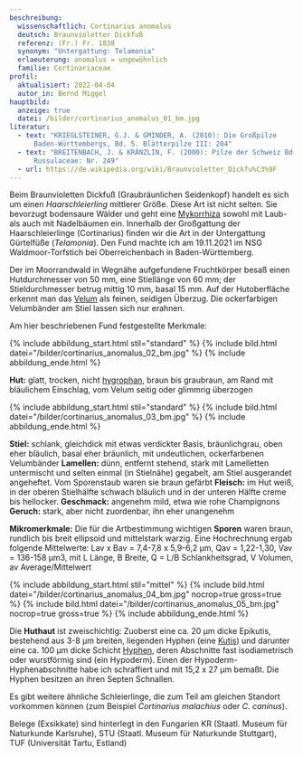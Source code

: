 ```yaml
---
beschreibung:
  wissenschaftlich: Cortinarius anomalus
  deutsch: Braunvioletter Dickfuß
  referenz: (Fr.) Fr. 1838
  synonym: "Untergattung: Telamonia"
  erlaeuterung: anomalus = ungewöhnlich
  familie: Cortinariaceae
profil:
  aktualisiert: 2022-04-04
  autor_in: Bernd Miggel
hauptbild:
  anzeige: true
  datei: /bilder/cortinarius_anomalus_01_bm.jpg
literatur:
  - text: "KRIEGLSTEINER, G.J. & GMINDER, A. (2010): Die Großpilze
      Baden-Württembergs, Bd. 5. Blätterpilze III: 204"
  - text: "BREITENBACH, J. & KRÄNZLIN, F. (2000): Pilze der Schweiz Bd. 5,
      Russulaceae: Nr. 249"
  - url: https://de.wikipedia.org/wiki/Braunvioletter_Dickfu%C3%9F
---
```

Beim Braunvioletten Dickfuß (Graubräunlichen Seidenkopf) handelt es sich um einen *Haarschleierling* mittlerer Größe. Diese Art ist nicht selten. Sie bevorzugt bodensaure Wälder und geht eine [Mykorrhiza](Mykorrhiza "Glossar") sowohl mit Laub- als auch mit Nadelbäumen ein. Innerhalb der Großgattung der Haarschleierlinge (Cortinarius) finden wir die Art in der Untergattung Gürtelfüße (*Telamonia*). Den Fund machte ich am 19.11.2021 im NSG Waldmoor-Torfstich bei Oberreichenbach in Baden-Württemberg.

Der im Moorrandwald in Wegnähe aufgefundene Fruchtkörper besaß einen Hutdurchmesser von 50 mm, eine Stiellänge von 60 mm; der Stieldurchmesser betrug mittig 10 mm, basal 15 mm. Auf der Hutoberfläche erkennt man das [Velum](Velum "Glossar") als feinen, seidigen Überzug. Die ockerfarbigen Velumbänder am Stiel lassen sich nur erahnen.

Am hier beschriebenen Fund festgestellte Merkmale:

{% include abbildung_start.html stil="standard" %}
{% include bild.html datei="/bilder/cortinarius_anomalus_02_bm.jpg" %}
{% include abbildung_ende.html %}

**Hut:** glatt, trocken, nicht [hygrophan](hygrophan "Glossar"), braun bis graubraun, am Rand mit bläulichem Einschlag, vom Velum  seitig oder glimmrig überzogen

{% include abbildung_start.html stil="standard" %}
{% include bild.html datei="/bilder/cortinarius_anomalus_03_bm.jpg" %}
{% include abbildung_ende.html %}

**Stiel:** schlank, gleichdick mit etwas verdickter Basis, bräunlichgrau, oben eher bläulich, basal eher bräunlich, mit undeutlichen, ockerfarbenen Velumbänder
**Lamellen:** dünn, entfernt stehend, stark mit Lamelletten untermischt und selten einmal (in Stielnähe) gegabelt, am Stiel ausgerandet angeheftet. Vom Sporenstaub waren sie braun gefärbt
**Fleisch:** im Hut weiß, in der oberen Stielhälfte schwach bläulich und in der unteren Hälfte creme bis hellocker. 
**Geschmack:** angenehm mild, etwa wie rohe Champignons
**Geruch:** stark, aber nicht zuordenbar, ihn eher unangenehm

**Mikromerkmale:**
Die für die Artbestimmung wichtigen **Sporen** waren braun, rundlich bis breit ellipsoid und mittelstark warzig. Eine Hochrechnung ergab folgende Mittelwerte: Lav x Bav = 7,4-7,8 x 5,9-6,2 µm, Qav = 1,22-1,30, Vav = 136-158 µm3, mit L Länge, B Breite, Q = L/B Schlankheitsgrad, V Volumen, av Average/Mittelwert

{% include abbildung_start.html stil="mittel" %}
{% include bild.html datei="/bilder/cortinarius_anomalus_04_bm.jpg" nocrop=true gross=true %}
{% include bild.html datei="/bilder/cortinarius_anomalus_05_bm.jpg" nocrop=true gross=true %}
{% include abbildung_ende.html %}

Die **Huthaut** ist zweischichtig: Zuoberst eine ca. 20 µm dicke Epikutis, bestehend aus 3-8 µm breiten, liegenden Hyphen (eine [Kutis](Kutis "Glossar")) und darunter eine ca. 100 µm dicke Schicht [Hyphen](Hyphen "Glossar"), deren Abschnitte fast isodiametrisch oder wurstförmig sind (ein Hypoderm). Einen der Hypoderm-Hyphenabschnitte habe ich schraffiert und mit 15,2 x 27 µm bemaßt. Die Hyphen besitzen an ihren Septen Schnallen.

Es gibt weitere ähnliche Schleierlinge, die zum Teil am gleichen Standort vorkommen können (zum Beispiel *Cortinarius malachius* oder *C. caninus*).

Belege (Exsikkate) sind hinterlegt in den Fungarien KR (Staatl. Museum für Naturkunde Karlsruhe), STU (Staatl. Museum für Naturkunde Stuttgart), TUF (Universität Tartu, Estland)